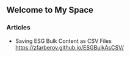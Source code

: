 ## Welcome to My Space

### Articles

*  Saving ESG Bulk Content as CSV Files https://zfarberov.github.io/ESGBulkAsCSV/
